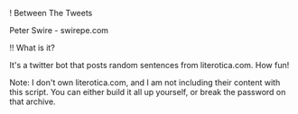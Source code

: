 ! Between The Tweets

Peter Swire - swirepe.com

!! What is it?

It's a twitter bot that posts random sentences from literotica.com.  How fun!

Note: I don't own literotica.com, and I am not including their content with this script.  You can either build it all up yourself, or break the password on that archive.


